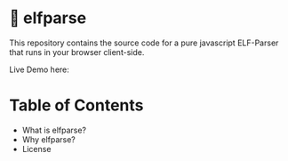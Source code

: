 # :elf: elfparse

This repository contains the source code for a pure javascript ELF-Parser that runs in your browser client-side.

Live Demo here:


# Table of Contents

- What is elfparse?
- Why elfparse?
- License 

